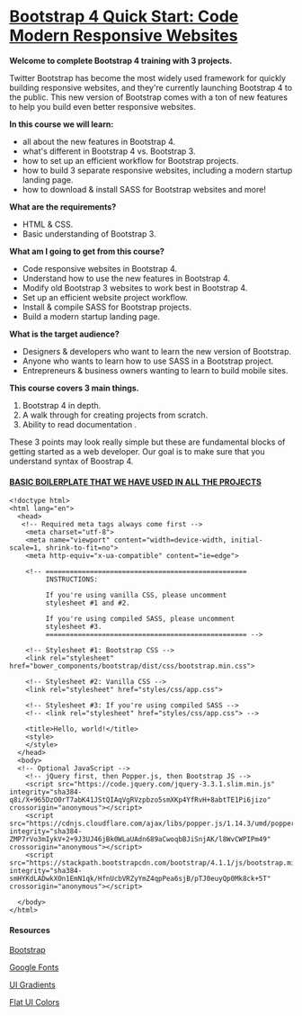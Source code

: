 
#  [Bootstrap 4 Quick Start: Code Modern Responsive Websites](https://www.udemy.com/bootstrap-4/learn/v4/content)

**Welcome to complete Bootstrap 4 training with 3 projects.**

Twitter Bootstrap has become the most widely used framework for quickly building responsive websites, and they're currently launching Bootstrap 4 to the public. This new version of Bootstrap comes with a ton of new features to help you build even better responsive websites.

**In this course we will learn:**

* all about the new features in Bootstrap 4.
* what's different in Bootstrap 4 vs. Bootstrap 3.
* how to set up an efficient workflow for Bootstrap projects.
* how to build 3 separate responsive websites, including a modern startup landing page.
* how to download & install SASS for Bootstrap websites
and more!


**What are the requirements?**

* HTML & CSS.
* Basic understanding of Bootstrap 3.

**What am I going to get from this course?**

* Code responsive websites in Bootstrap 4.
* Understand how to use the new features in Bootstrap 4.
* Modify old Bootstrap 3 websites to work best in Bootstrap 4.
* Set up an efficient website project workflow.
* Install & compile SASS for Bootstrap projects.
* Build a modern startup landing page.

 **What is the target audience?**

* Designers & developers who want to learn the new version of Bootstrap.
* Anyone who wants to learn how to use SASS in a Bootstrap project.
* Entrepreneurs & business owners wanting to learn to build mobile sites.

**This course covers 3 main things.**

1. Bootstrap 4 in depth.
2. A walk through for creating projects from scratch.
3. Ability to read documentation .

These 3 points may look really simple but these are fundamental blocks of getting started as a web developer. Our goal is to make sure that you understand syntax of Boostrap 4. 


#### [BASIC BOILERPLATE THAT WE HAVE USED IN ALL THE PROJECTS]()


```
<!doctype html>
<html lang="en">
  <head>
   <!-- Required meta tags always come first -->
    <meta charset="utf-8">
    <meta name="viewport" content="width=device-width, initial-scale=1, shrink-to-fit=no">
    <meta http-equiv="x-ua-compatible" content="ie=edge">
   
    <!-- ==================================================
         INSTRUCTIONS:
         
         If you're using vanilla CSS, please uncomment
         stylesheet #1 and #2.
         
         If you're using compiled SASS, please uncomment
         stylesheet #3.
         ================================================== -->
   
    <!-- Stylesheet #1: Bootstrap CSS -->
    <link rel="stylesheet" href="bower_components/bootstrap/dist/css/bootstrap.min.css">
    
    <!-- Stylesheet #2: Vanilla CSS -->
    <link rel="stylesheet" href="styles/css/app.css">
   
    <!-- Stylesheet #3: If you're using compiled SASS -->
    <!-- <link rel="stylesheet" href="styles/css/app.css"> -->

    <title>Hello, world!</title>
    <style>
    </style>
  </head>
  <body>
  <!-- Optional JavaScript -->
    <!-- jQuery first, then Popper.js, then Bootstrap JS -->
    <script src="https://code.jquery.com/jquery-3.3.1.slim.min.js" integrity="sha384-q8i/X+965DzO0rT7abK41JStQIAqVgRVzpbzo5smXKp4YfRvH+8abtTE1Pi6jizo" crossorigin="anonymous"></script>
    <script src="https://cdnjs.cloudflare.com/ajax/libs/popper.js/1.14.3/umd/popper.min.js" integrity="sha384-ZMP7rVo3mIykV+2+9J3UJ46jBk0WLaUAdn689aCwoqbBJiSnjAK/l8WvCWPIPm49" crossorigin="anonymous"></script>
    <script src="https://stackpath.bootstrapcdn.com/bootstrap/4.1.1/js/bootstrap.min.js" integrity="sha384-smHYKdLADwkXOn1EmN1qk/HfnUcbVRZyYmZ4qpPea6sjB/pTJ0euyQp0Mk8ck+5T" crossorigin="anonymous"></script>
    
  </body>
</html>
```
#### Resources

[Bootstrap](http://getbootstrap.com/)

[Google Fonts](https://fonts.google.com/)

[UI Gradients](https://uigradients.com/#RoseColoredLenses)

[Flat UI Colors](https://flatuicolors.com/)

<!--
**Project-1 COFFEE**

http://127.0.0.1:5500/project%201/index.html


**Project-2 WATERFALLS**

http://127.0.0.1:5500/project%202/index.html


**Project-3 LOGIN SCREEN -MODAL**

http://127.0.0.1:5500/project%203/index.html 

##### Side Projects

**Carousel**

http://127.0.0.1:5500/SideProjects/carousel.html


**Jumbotron**

http://127.0.0.1:5500/SideProjects/jumbotron.html


**Navbar**

http://127.0.0.1:5500/SideProjects/navbar.html

**Card**

http://127.0.0.1:5500/SideProjects/card.html

**cardDeck**

http://127.0.0.1:5500/SideProjects/cardDeck.html


**Buttons**

http://127.0.0.1:5500/SideProjects/buttons.html 
-->



